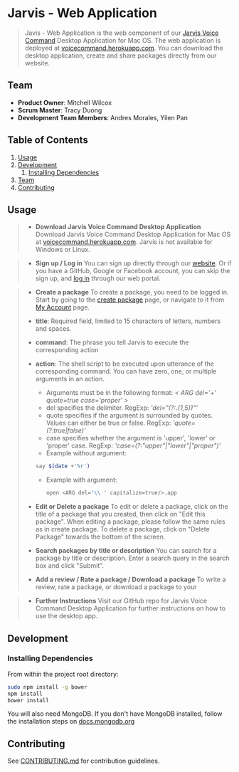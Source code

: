 # Jarvis - Web Application

> Javis - Web Application is the web component of our [Jarvis Voice Command](https://github.com/UncomfortableEggnog/UncomfortableEggnog-Desktop) Desktop Application for Mac OS.  The web application is deployed at [voicecommand.herokuapp.com](https://voicecommand.herokuapp.com).  You can download the desktop application, create and share packages directly from our website.

## Team

  - __Product Owner__: Mitchell Wilcox
  - __Scrum Master__: Tracy Duong
  - __Development Team Members__: Andres Morales, Yilen Pan

## Table of Contents

1. [Usage](#Usage)
1. [Development](#development)
    1. [Installing Dependencies](#installing-dependencies)
1. [Team](#team)
1. [Contributing](#contributing)

## Usage

> - __Download Jarvis Voice Command Desktop Application__
> Download Jarvis Voice Command Desktop Application for Mac OS at [voicecommand.herokuapp.com](http://voicecommand.herokuapp.com).  Jarvis is not available for Windows or Linux.


> - __Sign up / Log in__
> You can sign up directly through our [website](https://http://voicecommand.herokuapp.com/#/signup).  Or if you have a GitHub, Google or Facebook account, you can skip the sign up, and [log in](http://http://voicecommand.herokuapp.com/#/login) through our web portal.


> - __Create a package__
> To create a package, you need to be logged in.  Start by going to the [create package](http://http://voicecommand.herokuapp.com/#/package/create) page, or navigate to it from [My Account](http://http://voicecommand.herokuapp.com/#/user/tpduong) page.
>
>  - **title**: Required field, limited to 15 characters of letters, numbers and spaces.
>
>  - **command**: The phrase you tell Jarvis to execute the corresponding action
>
>  - **action**: The shell script to be executed upon utterance of the corresponding command.  You can have zero, one, or multiple arguments in an action.  
>    - Arguments must be in the following format: _< ARG del='+' quote=true case='proper' >_
>    - del specifies the delimiter. RegExp: _'del="(?:.{1,5})"'_
>    - quote specifies if the argument is surrounded by quotes.  Values can either be true or false. RegExp: _'quote=(?:true|false)'_
>    - case specifies whether the argument is 'upper', 'lower' or 'proper' case. RegExp: _'case=(?:"upper"|"lower"|"proper")'_
>    - Example without argument:
>     ```sh
>     say $(date +'%r')
>     ```
>    - Example with argument:
>      ```sh
>      open <ARG del='\\ ' capitalize=true/>.app
>      ```
>
> - __Edit or Delete a package__
> To edit or delete a package, click on the title of a package that you created, then click on "Edit this package".  When editing a package, please follow the same rules as in create package.  To delete a package, click on "Delete Package" towards the bottom of the screen.
>
>
> - __Search packages by title or description__
> You can search for a package by title or description.  Enter a search query in the search box and click "Submit".
>
>
> - __Add a review / Rate a package / Download a package__
> To write a review, rate a package, or download a package to your

> - __Further Instructions__
> Visit our GitHub repo for Jarvis Voice Command Desktop Application for further instructions on how to use the desktop app.


## Development

### Installing Dependencies

From within the project root directory:

```sh
sudo npm install -g bower
npm install
bower install

```
You will also need MongoDB.  If you don't have MongoDB installed, follow the installation steps on [docs.mongodb.org](https://docs.mongodb.org/manual/tutorial/install-mongodb-on-os-x/)

## Contributing

See [CONTRIBUTING.md](CONTRIBUTING.md) for contribution guidelines.
